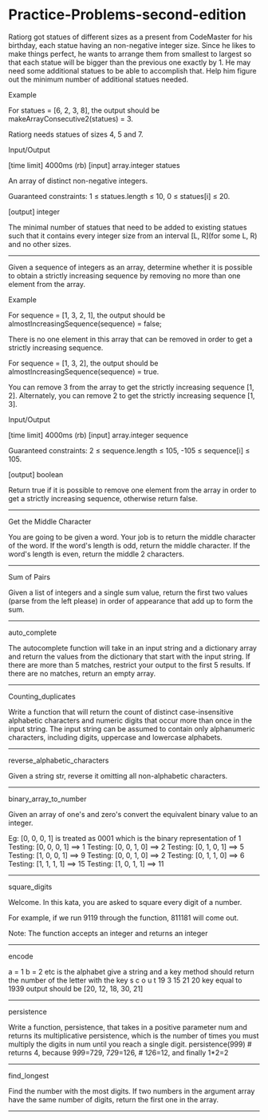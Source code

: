 # Practice-Problems-second-edition

Ratiorg got statues of different sizes as a present from CodeMaster for his birthday, each statue having an non-negative integer size. Since he likes to make things perfect, he wants to arrange them from smallest to largest so that each statue will be bigger than the previous one exactly by 1. He may need some additional statues to be able to accomplish that. Help him figure out the minimum number of additional statues needed.

Example

For statues = [6, 2, 3, 8], the output should be
makeArrayConsecutive2(statues) = 3.

Ratiorg needs statues of sizes 4, 5 and 7.

Input/Output

[time limit] 4000ms (rb)
[input] array.integer statues

An array of distinct non-negative integers.

Guaranteed constraints:
1 ≤ statues.length ≤ 10,
0 ≤ statues[i] ≤ 20.

[output] integer

The minimal number of statues that need to be added to existing statues such that it contains every integer size from an interval [L, R](for some L, R) and no other sizes.

------------------------------------------------------------------------------------------------------------

Given a sequence of integers as an array, determine whether it is possible to obtain a strictly increasing sequence by removing no more than one element from the array.

Example

For sequence = [1, 3, 2, 1], the output should be
almostIncreasingSequence(sequence) = false;

There is no one element in this array that can be removed in order to get a strictly increasing sequence.

For sequence = [1, 3, 2], the output should be
almostIncreasingSequence(sequence) = true.

You can remove 3 from the array to get the strictly increasing sequence [1, 2]. Alternately, you can remove 2 to get the strictly increasing sequence [1, 3].

Input/Output

[time limit] 4000ms (rb)
[input] array.integer sequence

Guaranteed constraints:
2 ≤ sequence.length ≤ 105,
-105 ≤ sequence[i] ≤ 105.

[output] boolean

Return true if it is possible to remove one element from the array in order to get a strictly increasing sequence, otherwise return false.

------------------------------------------------------------------------------------------------------------
Get the Middle Character

You are going to be given a word. Your job is to return the middle character of the word. If the word's length is odd, return the middle character. If the word's length is even, return the middle 2 characters.

------------------------------------------------------------------------------------------------------------
Sum of Pairs

Given a list of integers and a single sum value, return the first two values (parse from the left please) in order of appearance that add up to form the sum.

------------------------------------------------------------------------------------------------------------
auto_complete

The autocomplete function will take in an input string and a dictionary array and return the values from the dictionary that start with the input string. If there are more than 5 matches, restrict your output to the first 5 results. If there are no matches, return an empty array.

------------------------------------------------------------------------------------------------------------

Counting_duplicates

Write a function that will return the count of distinct case-insensitive alphabetic characters and numeric digits that occur more than once in the input string. The input string can be assumed to contain only alphanumeric characters, including digits, uppercase and lowercase alphabets.

------------------------------------------------------------------------------------------------------------
reverse_alphabetic_characters

Given a string str, reverse it omitting all non-alphabetic characters.

------------------------------------------------------------------------------------------------------------

binary_array_to_number

Given an array of one's and zero's convert the equivalent binary value to an integer.

Eg: [0, 0, 0, 1] is treated as 0001 which is the binary representation of 1
Testing: [0, 0, 0, 1] ==> 1
Testing: [0, 0, 1, 0] ==> 2
Testing: [0, 1, 0, 1] ==> 5
Testing: [1, 0, 0, 1] ==> 9
Testing: [0, 0, 1, 0] ==> 2
Testing: [0, 1, 1, 0] ==> 6
Testing: [1, 1, 1, 1] ==> 15
Testing: [1, 0, 1, 1] ==> 11

------------------------------------------------------------------------------------------------------------

square_digits


Welcome. In this kata, you are asked to square every digit of a number.

For example, if we run 9119 through the function, 811181 will come out.

Note: The function accepts an integer and returns an integer


------------------------------------------------------------------------------------------------------------

encode

a = 1 b = 2 etc is the alphabet
give a string and a key
method should return the number of the letter with the key
 s  c  o  u  t
19  3 15 21 20
key equal to 1939
output should be [20, 12, 18, 30, 21]

------------------------------------------------------------------------------------------------------------


persistence

Write a function, persistence, that takes in a positive parameter num and returns its multiplicative persistence, which is the number of times you must multiply the digits in num until you reach a single digit.
persistence(999) # returns 4, because 9*9*9=729, 7*2*9=126,
                  # 1*2*6=12, and finally 1*2=2


------------------------------------------------------------------------------------------------------------

find_longest

Find the number with the most digits.
If two numbers in the argument array have the same number of digits, return the first one in the array.

------------------------------------------------------------------------------------------------------------







